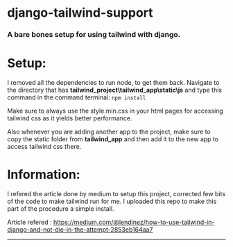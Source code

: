 # django-tailwind-support
### A bare bones setup for using tailwind with django.

# Setup:
I removed all the dependencies to run node, to get them back. Navigate to the directory that has **tailwind_project\tailwind_app\static\js** and type this command in the command terminal:  `npm install`

Make sure to always use the style.min.css in your html pages for accessing tailwind css as it yields better performance.

Also whenever you are adding another app to the project, make sure to copy the static folder from **tailwind_app** and then add it to the new app to access tailwind css there.

# Information:
I refered the article done by medium to setup this project, corrected few bits of the code to make tailwind run for me. I uploaded this repo to make this part of the procedure a simple install.

Article refered : https://medium.com/@lendinez/how-to-use-tailwind-in-django-and-not-die-in-the-attempt-2853eb164aa7

---

